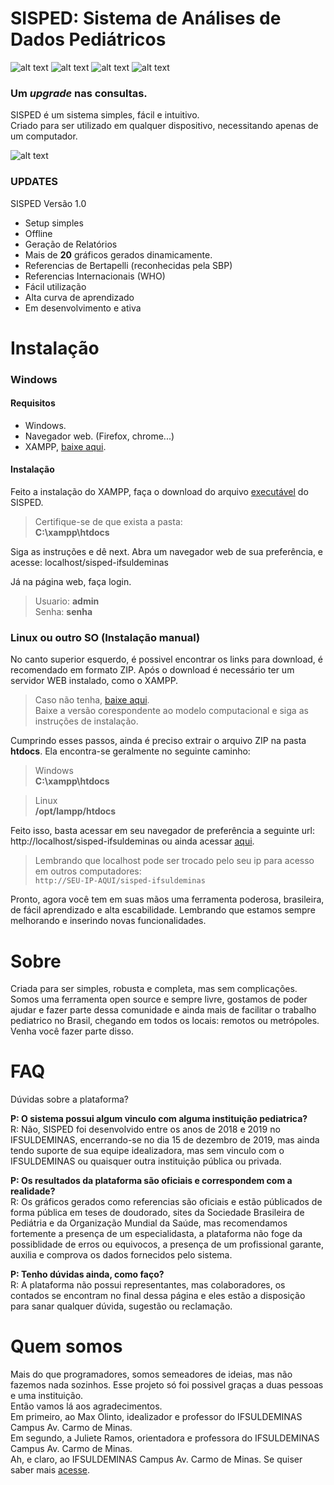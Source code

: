 # SISPED: Sistema de Análises de Dados Pediátricos

![alt text][Status]
![alt text][Plataformas]
![alt text][Versao]
![alt text][Licenca]

[Versao]: https://img.shields.io/badge/Plataformas-Windows%20%7C%20Mac%20%7C%20Linux-lightgrey "Plataformas suportadas"
[Licenca]: https://img.shields.io/badge/Licen%C3%A7a-MIT-brightgreen "Somos Livres!"
[Status]: https://img.shields.io/badge/Estado-Em%20Desenvolvimento-brightgreen "Status"
[Plataformas]: https://img.shields.io/badge/Vers%C3%A3o-%201.0%20-blue "Versão atual do sistema"

### Um _upgrade_ nas consultas. 

SISPED é um sistema simples, fácil e intuitivo.    
Criado para ser utilizado em qualquer dispositivo, necessitando apenas de um computador.

![alt text][GIF]

[SISPED]: ./image/sisped-logo2.png "SISPED"

[GIF]: ./image/sisped.gif "SISPED"

### UPDATES

SISPED Versão 1.0

- Setup simples
- Offline
- Geração de Relatórios
- Mais de **20** gráficos gerados dinamicamente.
- Referencias de Bertapelli (reconhecidas pela SBP)
- Referencias Internacionais (WHO)
- Fácil utilização
- Alta curva de aprendizado
- Em desenvolvimento e ativa

# Instalação

### Windows
#### Requisitos
- Windows.
- Navegador web. (Firefox, chrome...)
- XAMPP, [baixe aqui](https://www.apachefriends.org/pt_br/download.html).

#### Instalação

Feito a instalação do XAMPP, faça o download do arquivo [executável](https://github.com/marcos-bah/sisped-ifsuldeminas/blob/gh-pages/doc/sisped-ifsuldeminas.exe) do SISPED.

> Certifique-se de que exista a pasta:  
> **C:\xampp\htdocs**  

Siga as instruções e dê next.
Abra um navegador web de sua preferência, e acesse: localhost/sisped-ifsuldeminas

Já na página web, faça login.
> Usuario: **admin**  
> Senha: **senha**

### Linux ou outro SO (Instalação manual)

No canto superior esquerdo, é possivel encontrar os links para download, é recomendado em formato ZIP.
Após o download é necessário ter um servidor WEB instalado, como o XAMPP. 

> Caso não tenha, [baixe aqui](https://www.apachefriends.org/pt_br/download.html).   
> Baixe a versão corespondente ao modelo computacional e siga as instruções de instalação.

Cumprindo esses passos, ainda é preciso extrair o arquivo ZIP na pasta **htdocs**.
Ela encontra-se geralmente no seguinte caminho:

> Windows  
> **C:\xampp\htdocs**  

> Linux  
> **/opt/lampp/htdocs**

Feito isso, basta acessar em seu navegador de preferência a seguinte url: http://localhost/sisped-ifsuldeminas
ou ainda acessar [aqui](http://localhost/sisped-ifsuldeminas).

> Lembrando que localhost pode ser trocado pelo seu ip para acesso em outros computadores:  
`http://SEU-IP-AQUI/sisped-ifsuldeminas`

Pronto, agora você tem em suas mãos uma ferramenta poderosa, brasileira, de fácil aprendizado e alta escabilidade. Lembrando que estamos sempre melhorando e inserindo novas funcionalidades.

# Sobre

Criada para ser simples, robusta e completa, mas sem complicações.  
Somos uma ferramenta open source e sempre livre, gostamos de poder ajudar e fazer parte dessa comunidade e ainda mais de facilitar o trabalho pediatrico no Brasil, chegando em todos os locais: remotos ou metrópoles.   
Venha você fazer parte disso.

# FAQ

Dúvidas sobre a plataforma?

**P: O sistema possui algum vinculo com alguma instituição pediatrica?**  
R: Não, SISPED foi desenvolvido entre os anos de 2018 e 2019 no IFSULDEMINAS, encerrando-se no dia 15 de dezembro de 2019, mas ainda tendo suporte de sua equipe idealizadora, mas sem vinculo com o IFSULDEMINAS ou quaisquer outra instituição pública ou privada.

**P: Os resultados da plataforma são oficiais e correspondem com a realidade?**  
R: Os gráficos gerados como referencias são oficiais e estão públicados de forma pública em teses de doudorado, sites da Sociedade Brasileira de Pediátria e da Organização Mundial da Saúde, mas recomendamos fortemente a presença de um especialidasta, a plataforma não foge da possiblidade de erros ou equivocos, a presença de um profissional garante, auxilia e comprova os dados fornecidos pelo sistema.

**P: Tenho dúvidas ainda, como faço?**  
R: A plataforma não possui representantes, mas colaboradores, os contados se encontram no final dessa página e eles estão a disposição para sanar qualquer dúvida, sugestão ou reclamação.

# Quem somos

Mais do que programadores, somos semeadores de ideias, mas não fazemos nada sozinhos.
Esse projeto só foi possivel graças a duas pessoas e uma instituição.  
Então vamos lá aos agradecimentos.  
Em primeiro, ao Max Olinto, idealizador e professor do IFSULDEMINAS Campus Av. Carmo de Minas.  
Em segundo, a Juliete Ramos, orientadora e professora do IFSULDEMINAS Campus Av. Carmo de Minas.  
Ah, e claro, ao IFSULDEMINAS Campus Av. Carmo de Minas. Se quiser saber mais [acesse](https://portal.cdm.ifsuldeminas.edu.br/).




